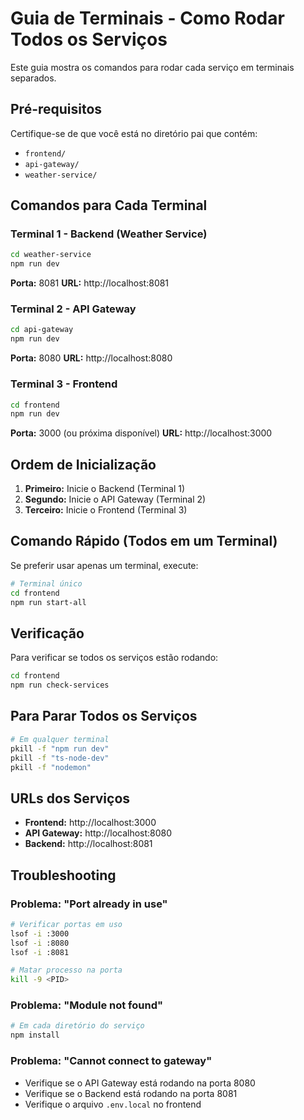#  Guia de Terminais - Como Rodar Todos os Serviços

Este guia mostra os comandos para rodar cada serviço em terminais separados.

## Pré-requisitos

Certifique-se de que você está no diretório pai que contém:
- `frontend/`
- `api-gateway/`
- `weather-service/`

## Comandos para Cada Terminal

### Terminal 1 - Backend (Weather Service)
```bash
cd weather-service
npm run dev
```
**Porta:** 8081
**URL:** http://localhost:8081

### Terminal 2 - API Gateway
```bash
cd api-gateway
npm run dev
```
**Porta:** 8080
**URL:** http://localhost:8080

### Terminal 3 - Frontend
```bash
cd frontend
npm run dev
```
**Porta:** 3000 (ou próxima disponível)
**URL:** http://localhost:3000

## Ordem de Inicialização

1. **Primeiro:** Inicie o Backend (Terminal 1)
2. **Segundo:** Inicie o API Gateway (Terminal 2)
3. **Terceiro:** Inicie o Frontend (Terminal 3)

##  Comando Rápido (Todos em um Terminal)

Se preferir usar apenas um terminal, execute:

```bash
# Terminal único
cd frontend
npm run start-all
```

## Verificação

Para verificar se todos os serviços estão rodando:

```bash
cd frontend
npm run check-services
```

## Para Parar Todos os Serviços

```bash
# Em qualquer terminal
pkill -f "npm run dev"
pkill -f "ts-node-dev"
pkill -f "nodemon"
```

## URLs dos Serviços

- **Frontend:** http://localhost:3000
- **API Gateway:** http://localhost:8080
- **Backend:** http://localhost:8081

## Troubleshooting

### Problema: "Port already in use"
```bash
# Verificar portas em uso
lsof -i :3000
lsof -i :8080
lsof -i :8081

# Matar processo na porta
kill -9 <PID>
```

### Problema: "Module not found"
```bash
# Em cada diretório do serviço
npm install
```

### Problema: "Cannot connect to gateway"
- Verifique se o API Gateway está rodando na porta 8080
- Verifique se o Backend está rodando na porta 8081
- Verifique o arquivo `.env.local` no frontend
